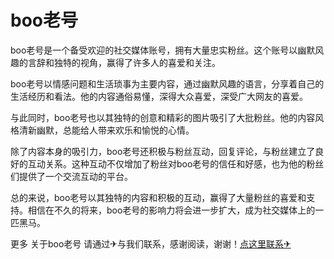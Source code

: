 # boo老号

boo老号是一个备受欢迎的社交媒体账号，拥有大量忠实粉丝。这个账号以幽默风趣的言辞和独特的视角，赢得了许多人的喜爱和关注。

boo老号以情感问题和生活琐事为主要内容，通过幽默风趣的语言，分享着自己的生活经历和看法。他的内容通俗易懂，深得大众喜爱，深受广大网友的喜爱。

与此同时，boo老号也以其独特的创意和精彩的图片吸引了大批粉丝。他的内容风格清新幽默，总能给人带来欢乐和愉悦的心情。

除了内容本身的吸引力，boo老号还积极与粉丝互动，回复评论，与粉丝建立了良好的互动关系。这种互动不仅增加了粉丝对boo老号的信任和好感，也为他的粉丝们提供了一个交流互动的平台。

总的来说，boo老号以其独特的内容和积极的互动，赢得了大量粉丝的喜爱和支持。相信在不久的将来，boo老号的影响力将会进一步扩大，成为社交媒体上的一匹黑马。

更多 关于boo老号 请通过✈与我们联系，感谢阅读，谢谢！[点这里联系✈](https://1.k02.cc)